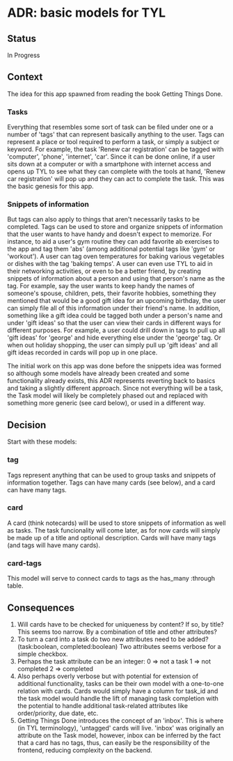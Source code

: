# ADR: basic models for TYL
## Status
In Progress

## Context
The idea for this app spawned from reading the book Getting Things Done.

### Tasks
Everything that resembles some sort of task can be filed under one or a number of 'tags' that can represent basically anything to the user.
Tags can represent a place or tool required to perform a task, or simply a subject or keyword.
For example, the task 'Renew car registration' can be tagged with 'computer', 'phone', 'internet', 'car'.
Since it can be done online, if a user sits down at a computer or with a smartphone with internet access and opens up TYL to see what they can complete with the tools at hand, 'Renew car registration' will pop up and they can act to complete the task.
This was the basic genesis for this app.

### Snippets of information
But tags can also apply to things that aren't necessarily tasks to be completed.
Tags can be used to store and organize snippets of information that the user wants to have handy and doesn't expect to memorize.
For instance, to aid a user's gym routine they can add favorite ab exercises to the app and tag them 'abs' (among additional potential tags like 'gym' or 'workout').
A user can tag oven temperatures for baking various vegetables or dishes with the tag 'baking temps'.
A user can even use TYL to aid in their networking activities, or even to be a better friend, by creating snippets of information about a person and using that person's name as the tag.
For example, say the user wants to keep handy the names of someone's spouse, children, pets, their favorite hobbies, something they mentioned that would be a good gift idea for an upcoming birthday, the user can simply file all of this information under their friend's name.
In addition, something like a gift idea could be tagged both under a person's name and under 'gift ideas' so that the user can view their cards in different ways for different purposes.
For example, a user could drill down in tags to pull up all 'gift ideas' for 'george' and hide everything else under the 'george' tag.
Or when out holiday shopping, the user can simply pull up 'gift ideas' and all gift ideas recorded in cards will pop up in one place.

The initial work on this app was done before the snippets idea was formed so although some models have already been created and some functionality already exists, this ADR represents reverting back to basics and taking a slightly different approach.
Since not everything will be a task, the Task model will likely be completely phased out and replaced with something more generic (see card below), or used in a different way.

## Decision
Start with these models:

### tag
Tags represent anything that can be used to group tasks and snippets of information together.
Tags can have many cards (see below), and a card can have many tags.

### card
A card (think notecards) will be used to store snippets of information as well as tasks.
The task funcionality will come later, as for now cards will simply be made up of a title and optional description.
Cards will have many tags (and tags will have many cards).

### card-tags
This model will serve to connect cards to tags as the has_many :through table.

## Consequences
1. Will cards have to be checked for uniqueness by content? 
If so, by title? This seems too narrow. 
By a combination of title and other attributes?
2. To turn a card into a task do two new attributes need to be added? 
(task:boolean, completed:boolean)
Two attributes seems verbose for a simple checkbox.
3. Perhaps the task attribute can be an integer: 
0 => not a task
1 => not completed
2 => completed
4. Also perhaps overly verbose but with potential for extension of additional functionality, tasks can be their own model with a one-to-one relation with cards.
Cards would simply have a column for task_id and the task model would handle the lift of managing task completion with the potential to handle additional task-related attributes like order/priority, due date, etc.
5. Getting Things Done introduces the concept of an 'inbox'.
This is where (in TYL terminology), 'untagged' cards will live.
'inbox' was originally an attribute on the Task model, however, inbox can be inferred by the fact that a card has no tags, thus, can easily be the responsibility of the frontend, reducing complexity on the backend.
